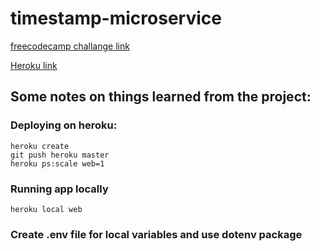 # timestamp-microservice
[freecodecamp challange link](https://www.freecodecamp.org/challenges/timestamp-microservice)

[Heroku link](https://serene-inlet-74417.herokuapp.com/)

## Some notes on things learned from the project:

### Deploying on heroku:
    heroku create
    git push heroku master
    heroku ps:scale web=1

### Running app locally
    heroku local web

### Create .env file for local variables and use dotenv package
